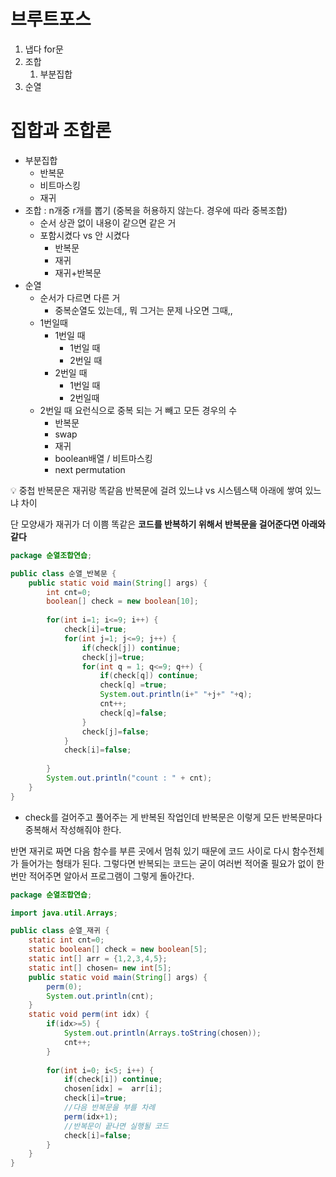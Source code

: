 # 브루트포스

1. 냅다 for문
2. 조합
    1. 부분집합
3. 순열

# 집합과 조합론

- 부분집합
    - 반복문
    - 비트마스킹
    - 재귀
- 조합 : n개중 r개를 뽑기 (중복을 허용하지 않는다. 경우에 따라 중복조합)
    - 순서 상관 없이 내용이 같으면 같은 거
    - 포함시켰다 vs 안 시켰다
        - 반복문
        - 재귀
        - 재귀+반복문
- 순열
    - 순서가 다르면 다른 거
        - 중복순열도 있는데,, 뭐 그거는 문제 나오면 그때,,
    - 1번일때
        - 1번일 때
            - 1번일 때
            - 2번일 때
        - 2번일 때
            - 1번일 때
            - 2번일때
    - 2번일 때 요런식으로 중복 되는 거 빼고 모든 경우의 수
        - 반복문
        - swap
        - 재귀
        - boolean배열 / 비트마스킹
        - next permutation

<aside>
💡 중첩 반복문은 재귀랑 똑같음
반복문에 걸려 있느냐 vs 시스템스택 아래에 쌓여 있느냐 차이

</aside>

단 모양새가 재귀가 더 이쁨
똑같은 **코드를 반복하기 위해서 반복문을 걸어준다면 아래와 같다**

```java
package 순열조합연습;

public class 순열_반복문 {
	public static void main(String[] args) {
		int cnt=0;
		boolean[] check = new boolean[10];
		
		for(int i=1; i<=9; i++) {
			check[i]=true;
			for(int j=1; j<=9; j++) {
				if(check[j]) continue;
				check[j]=true;
				for(int q = 1; q<=9; q++) {
					if(check[q]) continue;
					check[q] =true;
					System.out.println(i+" "+j+" "+q);
					cnt++;
					check[q]=false;
				}
				check[j]=false;
			}
			check[i]=false;
			
		}
		System.out.println("count : " + cnt);
	}
}

```

- check를 걸어주고 풀어주는 게 반복된 작업인데 반복문은 이렇게 모든 반복문마다 중복해서 작성해줘야 한다.

반면 재귀로 짜면 다음 함수를 부른 곳에서 멈춰 있기 때문에 코드 사이로 다시 함수전체가 들어가는 형태가 된다. 그렇다면 반복되는 코드는 굳이 여러번 적어줄 필요가 없이 한번만 적어주면 알아서 프로그램이 그렇게 돌아간다.  

```java
package 순열조합연습;

import java.util.Arrays;

public class 순열_재귀 {
	static int cnt=0;
	static boolean[] check = new boolean[5];
	static int[] arr = {1,2,3,4,5};
	static int[] chosen= new int[5];
	public static void main(String[] args) {
		perm(0);
		System.out.println(cnt);
	}
	static void perm(int idx) {
		if(idx>=5) {
			System.out.println(Arrays.toString(chosen));
			cnt++;
		}
		
		for(int i=0; i<5; i++) {
			if(check[i]) continue;
			chosen[idx] =  arr[i];
			check[i]=true;
			//다음 반복문을 부를 차례
			perm(idx+1);
			//반복문이 끝나면 실행될 코드
			check[i]=false;
		}
	}
}

```